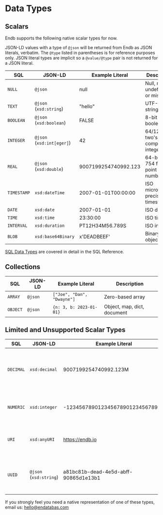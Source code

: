 # Data Types

## Scalars

Endb supports the following native scalar types for now.

JSON-LD values with a type of `@json` will be returned from Endb as JSON literals, verbatim.
The `@type` listed in parentheses is for reference purposes only.
JSON literal types are implicit so a `@value/@type` pair is not returned for a JSON literal.

| SQL         | JSON-LD                   | Example Literal      | Description                           |
|-------------|---------------------------|----------------------|---------------------------------------|
| `NULL`      | `@json`                   | null                 | Null, nil, undefined, or missing      |
| `TEXT`      | `@json` (`xsd:string`)    | "hello"              | UTF-8 string                          |
| `BOOLEAN`   | `@json` (`xsd:boolean`)   | FALSE                | 8-bit boolean                         |
| `INTEGER`   | `@json` (`xsd:int[eger]`) | 42                   | 64/128-bit two's complement integer   |
| `REAL`      | `@json` (`xsd:double`)    | 9007199254740992.123 | 64-bit IEEE 754 floating point number |
| `TIMESTAMP` | `xsd:dateTime`            | 2007-01-01T00:00:00  | ISO microsecond precision timestamp   |
| `DATE`      | `xsd:date`                | 2007-01-01           | ISO date                              |
| `TIME`      | `xsd:time`                | 23:30:00             | ISO time                              |
| `INTERVAL`  | `xsd:duration`            | PT12H34M56.789S      | ISO interval                          |
| `BLOB`      | `xsd:base64Binary`        | x'DEADBEEF'          | Binary large object                   |

[SQL Data Types](../sql/data_types.md) are covered in detail in the SQL Reference.

## Collections

| SQL         | JSON-LD            | Example Literal                      | Description                 |
|-------------|--------------------|--------------------------------------|-----------------------------|
| `ARRAY`     | `@json`            | `["Joe", "Dan", "Dwayne"]`           | Zero-based array            |
| `OBJECT`    | `@json`            | `{n: 3, b: 2023-01-01}`              | Object, map, dict, document |

## Limited and Unsupported Scalar Types

| SQL         | JSON-LD                | Example Literal                      | Description                                                                |
|-------------|------------------------|--------------------------------------|----------------------------------------------------------------------------|
| `DECIMAL`   | `xsd:decimal`          | 9007199254740992.123M                | Arbitrary precision decimal. Limited support. Use 2 `BIGINT`s or `VARCHAR` |
| `NUMERIC`   | `xsd:integer`          | -123456789012345678901234567890N     | Arbitrary precision integer. Unsupported. Use `VARCHAR`                    |
| `URI`       | `xsd:anyURI`           | https://endb.io                      | Uniform Resource Identifier. Unsupported. Use `VARCHAR`                    |
| `UUID`      | `@json` (`xsd:string`) | a81bc81b-dead-4e5d-abff-90865d1e13b1 | 128-bit Universally Unique Identifier. Unsupported. Use `VARCHAR`          |

If you strongly feel you need a native representation of one of these types, email us: [hello@endatabas.com](mailto:hello@endatabas.com)

